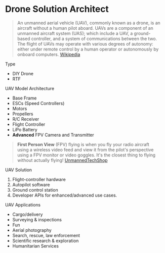 # Drone Solution Architect

> An unmanned aerial vehicle (UAV), commonly known as a drone, is an aircraft without a human pilot aboard. UAVs are a component of an unmanned aircraft system (UAS); which include a UAV, a ground-based controller, and a system of communications between the two. The flight of UAVs may operate with various degrees of autonomy: either under remote control by a human operator or autonomously by onboard computers. [Wikipedia](https://en.wikipedia.org/wiki/Unmanned_aerial_vehicle)

Type

- DIY Drone
- RTF

UAV Model Architecture

- Base Frame
- ESCs (Speed Controllers) 
- Motors
- Propellers
- R/C Receiver
- Flight Controller
- LiPo Battery
- __Advanced__ FPV Camera and Transmitter

> __First Person View__ (FPV) flying is when you fly your radio aircraft using a wireless video feed and view it from the pilot's perspective using a FPV monitor or video goggles. It's the closest thing to flying without actually flying! [UnmannedTechShop](https://www.unmannedtechshop.co.uk/fpv/)

UAV Solution

1. Flight-controller hardware
2. Autopilot software
3. Ground control station
4. Developer APIs for enhanced/advanced use cases.

UAV Applications

- Cargo/delivery
- Surveying & inspections
- Fun
- Aerial photography
- Search, rescue, law enforcement
- Scientific research & exploration
- Humanitarian Services
